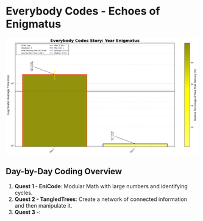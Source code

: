 # Everybody Codes - Echoes of Enigmatus


![Enigmatus Full Runtime](Enigmatus_log_plot.png)

## Day-by-Day Coding Overview

1. **Quest 1 - EniCode**: Modular Math with large numbers and identifying cycles.
2. **Quest 2 - TangledTrees**: Create a network of connected information and then manipulate it.
3. **Quest 3 -**: